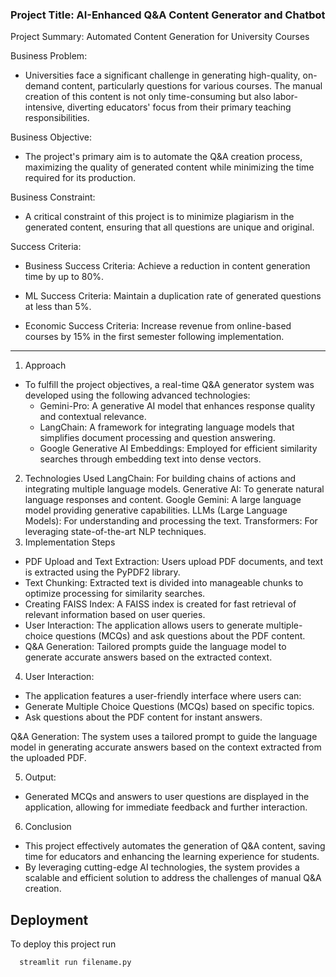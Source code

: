 ### Project Title: AI-Enhanced Q&A Content Generator and Chatbot
Project Summary: Automated Content Generation for University Courses


Business Problem:

- Universities face a significant challenge in generating high-quality, on-demand content, particularly questions for various courses. The manual creation of this content is not only time-consuming but also labor-intensive, diverting educators' focus from their primary teaching responsibilities.

Business Objective:

- The project's primary aim is to automate the Q&A creation process, maximizing the quality of generated content while minimizing the time required for its production.

Business Constraint:

- A critical constraint of this project is to minimize plagiarism in the generated content, ensuring that all questions are unique and original.

Success Criteria:

- Business Success Criteria: Achieve a reduction in content generation time by up to 80%.

- ML Success Criteria: Maintain a duplication rate of generated questions at less than 5%.

- Economic Success Criteria: Increase revenue from online-based courses by 15% in the first semester following implementation.




-------------------------------------------------------------------------------------------------------------------------------------------------------------------------
1. Approach
- To fulfill the project objectives, a real-time Q&A generator system was developed using the following advanced technologies:
  - Gemini-Pro: A generative AI model that enhances response quality and contextual relevance.
  - LangChain: A framework for integrating language models that simplifies document processing and question answering.
  -  Google Generative AI Embeddings: Employed for efficient similarity searches through embedding text into dense vectors.


2. Technologies Used
LangChain: For building chains of actions and integrating multiple language models.
Generative AI: To generate natural language responses and content.
Google Gemini: A large language model providing generative capabilities.
LLMs (Large Language Models): For understanding and processing the text.
Transformers: For leveraging state-of-the-art NLP techniques.
3. Implementation Steps
- PDF Upload and Text Extraction: Users upload PDF documents, and text is extracted using the PyPDF2 library.
- Text Chunking: Extracted text is divided into manageable chunks to optimize processing for similarity searches.
- Creating FAISS Index: A FAISS index is created for fast retrieval of relevant information based on user queries.
- User Interaction: The application allows users to generate multiple-choice questions (MCQs) and ask questions about the PDF content.
- Q&A Generation: Tailored prompts guide the language model to generate accurate answers based on the extracted context.

4. User Interaction:
- The application features a user-friendly interface where users can:
- Generate Multiple Choice Questions (MCQs) based on specific topics.
- Ask questions about the PDF content for instant answers.

Q&A Generation:
The system uses a tailored prompt to guide the language model in generating accurate answers based on the context extracted from the uploaded PDF.

5. Output:
- Generated MCQs and answers to user questions are displayed in the application, allowing for immediate feedback and further interaction.


6. Conclusion
- This project effectively automates the generation of Q&A content, saving time for educators and enhancing the learning experience for students.
- By leveraging cutting-edge AI technologies, the system provides a scalable and efficient solution to address the challenges of manual Q&A creation.


## Deployment

To deploy this project run

```bash
  streamlit run filename.py
```


